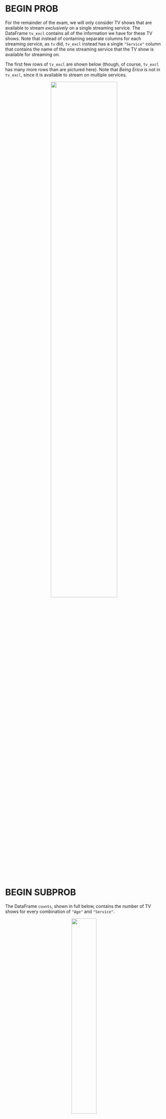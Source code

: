 # BEGIN PROB

For the remainder of the exam, we will only consider TV shows that are
available to stream *exclusively* on a single streaming service. The
DataFrame `tv_excl` contains all of the information we have for these TV
shows. Note that instead of containing separate columns for each
streaming service, as `tv` did, `tv_excl` instead has a single
`"Service"` column that contains the name of the one streaming service
that the TV show is available for streaming on.

The first few rows of `tv_excl` are shown below (though, of course,
`tv_excl` has many more rows than are pictured here). Note that *Being
Erica* is not in `tv_excl`, since it is available to stream on multiple
services.

<center><img src='../assets/images/wi23-midterm/tv-excl.png' width=65%></center>


# BEGIN SUBPROB

The DataFrame `counts`, shown in full below, contains the number of TV
shows for every combination of `"Age"` and `"Service"`.

<center><img src='../assets/images/wi23-midterm/pivot.png' width=40%></center>

Given the above information, what does the following expression evaluate
to?

```py
tv_excl.groupby(["Age", "Service"]).sum().shape[0]
```

( ) 4 
( ) 5 
( ) 12
( ) 16
( ) 18
( ) 20
( ) 25

# BEGIN SOLN

**Answer**: 18

Note that the DataFrame `counts` is a pivot table, created using `tv_excl.pivot_table(index="Age", columns="Service", aggfunc="size")`. As we saw in lecture, pivot tables contain the same information as the result of grouping on two columns.

The DataFrame `tv_excl.groupby(["Age", "Service"]).sum()` will have one row for every unique combination of `"Age"` and `"Service"` in `tv_excl`. (The same is true even if we used a different aggregation method, like `.mean()` or `.max()`.) As `counts` shows us, `tv_excl` contains every possible combination of a single element in {`"13+"`, `"16+"`, `"18+"`, `"7+"`, `"all"`} with a single element in {`"Disney+"`, `"Hulu"`, `"Netflix"`, `"Prime Video"`}, except for (`"13+"`, `"Disney+"`) and (`"18+"`, `"Disney+"`), which were not present in `tv_excl`; if they were, they would have non-null values in `counts`. 

As such, `tv_excl.groupby(["Age", "Service"]).sum()` will have $20 - 2 = 18$ rows, and `tv_excl.groupby(["Age", "Service"]).sum().shape[0]` evaluates to 18.

<average>34</average>

# END SOLN

# END SUBPROB

# BEGIN SUBPROB

Tiffany would like to compare the distribution of `"Age"` for Hulu and
Netflix. Specifically, she'd like to test the following hypotheses:

-   **Null Hypothesis**: The distributions of `"Age"` for Hulu and
    Netflix are drawn from the same population distribution, and any
    observed differences are due to random chance.

-   **Alternative Hypothesis**: The distributions of `"Age"` for Hulu
    and Netflix are drawn from different population distributions.

What type of test is this?

( ) Hypothesis test
( ) Permutation test

# BEGIN SOLN

**Answer**: Permutation test

A permutation test is a statistical test in which we aim to determine if two samples look like they were drawn from the same unknown population. Here, our two samples are the distribution of `"Age"`s for Hulu and the distribution of `"Age"`s for Netflix.

<average>97</average>

# END SOLN

# END SUBPROB

# BEGIN SUBPROB

Consider the DataFrame `distr`, defined below.

```py
hn = counts[["Hulu", "Netflix"]]
distr = (hn / hn.sum()).T  # Note that distr has 2 rows and 5 columns.
```

To test the hypotheses in part (b), Tiffany decides to use the total
variation distance as her test statistic. Which of the following
expressions **DO NOT** correctly compute the observed statistic for her
test? Select all that apply.

[ ] `distr.diff().iloc[-1].abs().sum() / 2`
[ ] `distr.diff().sum().abs().sum() / 2` 
[ ] `distr.diff().sum().sum().abs() / 2`
[ ] `(distr.sum() - 2 * distr.iloc[0]).abs().sum() / 2`
[ ] `distr.diff().abs().sum(axis=1).iloc[-1] / 2`
[ ] None of the above: all above options correctly compute the observed statistic.

# BEGIN SOLN

**Answer**: `distr.diff().sum().sum().abs() / 2` only

First, note that the difference between the TVD calculation here and those in lecture is that our pivot table contains one **row** for each distribution, rather than one **column** for each distribution. This is because of the `.T` in the code snippet above. `distr` may look something like:

<center><img src='../assets/images/wi23-midterm/distr.png' width=50%></center>

<br>

As such, here we need to apply the `.diff()` method to each column first, not each row (meaning we should supply `axis=0` to `diff`, not `axis=1`; `axis=0` is the default, so we don't need to explicitly specify it). `distr.diff()` may look something like:

<center><img src='../assets/images/wi23-midterm/distr-diff.png' width=50%></center>

<br>

With that in mind, let's look at each option, remembering that the TVD is the **sum of the absolute differences in proportions, divided by 2**.

- `distr.diff().iloc[-1].abs().sum() / 2`: 
    - `distr.diff().iloc[-1]` contains the differences in proportions. 
    - `distr.diff().iloc[-1].abs()` contains the absolute differences in proportions.
    - `distr.diff().iloc[-1].abs().sum() / 2` contains the sum of the absolute differences in proportions, divided by 2. **This is the TVD.**
- `distr.diff().sum().abs().sum() / 2`: 
    - `distr.diff().sum()` is a Series containing just the last row in `distr.diff()`; remember, null values are ignored when using methods such as `.mean()` and `.sum()`.
    - `distr.diff().sum().abs()` contains the absolute differences in proportions, and hence `distr.diff().sum().abs().sum() / 2` contains the sum of the absolute differences in proportions, divided by 2. **This is the TVD.**
- `distr.diff().sum().sum().abs() / 2`:
    - `distr.diff().sum()` contains the differences in proportions (explained above).
    - `distr.diff().sum().sum()` contains the sum of the differences in proportions. **This is 0**; remember, the reason we use the absolute value is to prevent the positive and negative differences in proportions from cancelling each other out. As a result, this option **does not compute the TVD**; in fact, it errors, because `distr.diff().sum().sum()` is a single `float`, and `float`s don't have an `.abs()` method.
- `(distr.sum() - 2 * distr.iloc[0]).abs().sum() / 2`:
    - This option seems strange, but does actually compute the TVD. The key idea is the fact that $a - b$ is the same as $(a + b) - 2 \cdot b)$. `distr.sum()` is the same as `distr.iloc[0] + distr.iloc[1]`, so `distr.sum() - 2 * distr.iloc[0]` is `distr.iloc[0] + distr.iloc[1] - 2 * distr.iloc[0]` which is `distr.iloc[1] - distr.iloc[0]`, which is just `distr.diff().iloc[-1]`.
    - Then, this option reduces to `distr.diff().iloc[-1].abs().sum() / 2`, which is the same as Option 1. **This is the TVD.**
- `distr.diff().abs().sum(axis=1).iloc[-1] / 2`:
    - `distr.diff().abs()` is a DataFrame in which the last row contains the absolute differences in proportions.
    - `distr.diff().abs().sum(axis=1)` is a Series in which the first element is null and the second element is the sum of the absolute differences in proportions.
    - As such, `distr.diff().abs().sum(axis=1).iloc[-1] / 2` is the sum of the absolute differences in proportions divided by 2. **This is the TVD.**

<average>67</average>

# END SOLN

# END SUBPROB

Doris proposes a novel approach for testing the hypotheses in part (b).
She proposes we compute the distribution of `"Age"` for all TV shows in
`tv_excl`, ignoring the streaming service they're available on. Then,
she suggests we run two separate tests of the following hypotheses,
using the same significance level as used for the tests in part (b):

-   **Null Hypothesis**: The distribution of `"Age"` for service $X$ is
    drawn from the distribution of `"Age"` for all services we have data
    for.

-   **Alternative Hypothesis**: The distribution of `"Age"` for service
    $X$ is not drawn from the distribution of `"Age"` for all services
    we have data for.

She suggests we test the above pair of hypotheses separately for Hulu
and Netflix, and gives the following interpretations:

1.  If we fail to reject both null hypotheses here, we can also fail to
    reject the null hypothesis in part (b).

2.  If we reject both null hypotheses here, we can also reject the null
    hypothesis in part (b).

# BEGIN SUBPROB

What type of test is Doris proposing we run?

( ) Hypothesis test 
( ) Permutation test

# BEGIN SOLN

**Answer**: Hypothesis test

A hypothesis test is a statistical test in which we aim to determine whether a sample looks like it was drawn at random from a known population. Here, Doris is proposing we run two separate hypothesis tests: one in which we determine whether the distribution of `"Age"` for Hulu (sample) is drawn from the distribution of `"Age"` in our entire dataset (population), and one in which we determine whether the distribution of `"Age"` for Netflix (sample) is drawn from the distribution of `"Age"` in our entire dataset (population).

<average>93</average>

# END SOLN

# END SUBPROB

# BEGIN SUBPROB

Which of Doris' interpretations are valid? Select all that apply.

[ ] Interpretation 1: If we fail to reject both null hypotheses here, we can also fail to reject the null hypothesis in Problem 6.2.
[ ] Interpretation 2: If we reject both null hypotheses here, we can also reject the null hypothesis in Problem 6.2.
[ ] Neither interpretation is valid.

# BEGIN SOLN

**Answer**: Interpretation 1 only

Let's consider each option.

- **Interpretation 1**: Suppose we fail to reject both null hypotheses here. If that's the case, then the distribution of `"Age"` for Hulu _looks_ like a random sample from the distribution of `"Age"` in our full dataset, and so does the distribution of `"Age"` for Netflix. (Note that we can't conclude they _are_ random samples from the distribution of `"Age"` in our full dataset, since we can't prove the null, we can only fail to reject it). If that's the case, the distributions of `"Age"` for Hulu and Netflix both look like they're drawn from the same population, which means we fail to reject the null from Problem 6.2.
- **Interpretation 2**: Suppose we reject both null hypotheses here. If that's the case, then neither the distribution of `"Age"` for Hulu nor the distribution of `"Age"` for Netflix look like a random sample of `"Age"` in our full dataset. However, that doesn't imply that these two distributions don't look like samples of the same population; all it implies is that they don't look like samples of this particular population. It is still possible that there exists some population distribution that the distributions of `"Age"` for Hulu and Netflix both look like they're drawn from, which means we can't automatically reject the null from Problem 6.2.

<average>60</average>

# END SOLN

# END SUBPROB

# END PROB